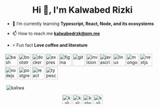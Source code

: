 <h1 align="center">Hi 👋, I'm Kalwabed Rizki</h1>

- 🌱 I’m currently learning **Typescript, React, Node, and its ecosystems**

- 📫 How to reach me **kalwabedrzk@pm.me**

- ⚡ Fun fact **Love coffee and literature**

<p align="left"><img src="https://www.vectorlogo.zone/logos/gnu_bash/gnu_bash-icon.svg" alt="bash" width="40" height="40"/> <img src="https://devicons.github.io/devicon/devicon.git/icons/bootstrap/bootstrap-plain.svg" alt="bootstrap" width="40" height="40"/> <img src="https://devicons.github.io/devicon/devicon.git/icons/docker/docker-original-wordmark.svg" alt="docker" width="40" height="40"/> <img src="https://devicons.github.io/devicon/devicon.git/icons/express/express-original-wordmark.svg" alt="express" width="40" height="40"/> <img src="https://www.vectorlogo.zone/logos/figma/figma-icon.svg" alt="figma" width="40" height="40"/> <img src="https://www.vectorlogo.zone/logos/git-scm/git-scm-icon.svg" alt="git" width="40" height="40"/> <img src="https://www.vectorlogo.zone/logos/invisionapp/invisionapp-icon.svg" alt="invision" width="40" height="40"/> <img src="https://devicons.github.io/devicon/devicon.git/icons/javascript/javascript-original.svg" alt="javascript" width="40" height="40"/> <img src="https://devicons.github.io/devicon/devicon.git/icons/linux/linux-original.svg" alt="linux" width="40" height="40"/> <img src="https://devicons.github.io/devicon/devicon.git/icons/mongodb/mongodb-original-wordmark.svg" alt="mongodb" width="40" height="40"/> <img src="https://cdn.worldvectorlogo.com/logos/nextjs-3.svg" alt="nextjs" width="40" height="40"/> <img src="https://devicons.github.io/devicon/devicon.git/icons/nodejs/nodejs-original-wordmark.svg" alt="nodejs" width="40" height="40"/> <img src="https://devicons.github.io/devicon/devicon.git/icons/postgresql/postgresql-original-wordmark.svg" alt="postgresql" width="40" height="40"/> <img src="https://devicons.github.io/devicon/devicon.git/icons/react/react-original-wordmark.svg" alt="react" width="40" height="40"/> <img src="https://devicons.github.io/devicon/devicon.git/icons/typescript/typescript-original.svg" alt="typescript" width="40" height="40"/></p>

<p>&nbsp;<img align="center" src="https://github-readme-stats.vercel.app/api?username=kaliwa&show_icons=true" alt="kaliwa" /></p>

<p align="center">
<a href="https://dev.to/kaliwa" target="blank"><img align="center" src="https://cdn.jsdelivr.net/npm/simple-icons@3.0.1/icons/dev-dot-to.svg" alt="kaliwa" height="30" width="30" /></a>
<a href="https://linkedin.com/in/kaliwa" target="blank"><img align="center" src="https://cdn.jsdelivr.net/npm/simple-icons@3.0.1/icons/linkedin.svg" alt="kaliwa" height="30" width="30" /></a>
<a href="https://fb.com/kalwabed.kr" target="blank"><img align="center" src="https://cdn.jsdelivr.net/npm/simple-icons@3.0.1/icons/facebook.svg" alt="kalwabed.kr" height="30" width="30" /></a>
<a href="https://instagram.com/kaliwa__" target="blank"><img align="center" src="https://cdn.jsdelivr.net/npm/simple-icons@3.0.1/icons/instagram.svg" alt="kaliwa__" height="30" width="30" /></a>
</p>
